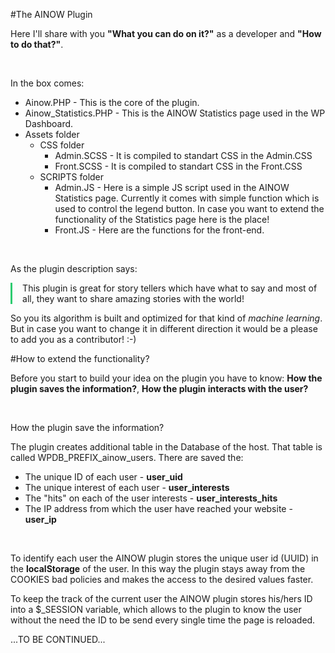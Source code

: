 #The AINOW Plugin
<p>Here I'll share with you <strong>"What you can do on it?"</strong> as a developer and <strong>"How to do that?"</strong>.</p>
<br/>
<p>In the box comes:
	<ul>
		<li>Ainow.PHP - This is the core of the plugin.</li>
		<li>Ainow_Statistics.PHP - This is the AINOW Statistics page used in the WP Dashboard.</li>
		<li>Assets folder
			<ul>
				<li>CSS folder
					<ul>
						<li>Admin.SCSS - It is compiled to standart CSS in the Admin.CSS</li>
						<li>Front.SCSS - It is compiled to standart CSS in the Front.CSS</li>
					</ul>
				</li>
				<li>SCRIPTS folder
					<ul>
						<li>Admin.JS - Here is a simple JS script used in the AINOW Statistics page. Currently it comes with simple function which is used to control the legend button. In case you want to extend the functionality of the Statistics page here is the place!</li>
						<li>Front.JS - Here are the functions for the front-end.</li>
					</ul>
				</li>
			</ul>
		</li>		
	</ul>
</p>
<br/>
<p>As the plugin description says:</p>
<p style="border-left: 3px solid #2ecc71; padding-left: 1.15em;">This plugin is great for story tellers which have what to say and most of all, they want to share amazing stories with the world!</p>
<p>So you its algorithm is built and optimized for that kind of <em>machine learning</em>. But in case you want to change it in different direction it would be a please to add you as a contributor! :-)</p>

#How to extend the functionality?
<p>Before you start to build your idea on the plugin you have to know: <strong>How the plugin saves the information?</strong>, <strong>How the plugin interacts with the user?</strong></p>
<br/>
<p>How the plugin save the information?</p>
<p>The plugin creates additional table in the Database of the host. That table is called WPDB_PREFIX_ainow_users. There are saved the:
	<ul>
		<li>The unique ID of each user - <strong>user_uid</strong></li>
		<li>The unique interest of each user - <strong>user_interests</strong></li>
		<li>The "hits" on each of the user interests - <strong>user_interests_hits</strong></li>
		<li>The IP address from which the user have reached your website - <strong>user_ip</strong></li>
	</ul>
</p>
<br/>
<p>To identify each user the AINOW plugin stores the unique user id (UUID) in the <strong>localStorage</strong> of the user. In this way the plugin stays away from the COOKIES bad policies and makes the access to the desired values faster.</p>
<p>To keep the track of the current user the AINOW plugin stores his/hers ID into a $_SESSION variable, which allows to the plugin to know the user without the need the ID to be send every single time the page is reloaded.</p>

...TO BE CONTINUED...
